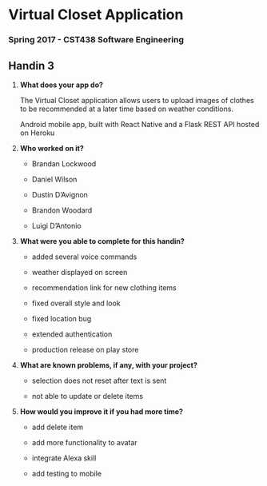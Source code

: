 # Virtual Closet Application
### Spring 2017 - CST438 Software Engineering 

## Handin 3

1. __What does your app do?__

	The Virtual Closet application allows users to upload images of clothes to be recommended at a later time based on weather conditions.


	Android mobile app, built with React Native and a Flask REST API hosted on Heroku


2. __Who worked on it?__

	- Brandan Lockwood

	- Daniel Wilson

	- Dustin D’Avignon

	- Brandon Woodard

	- Luigi D’Antonio

3. __What were you able to complete for this handin?__

	- added several voice commands

	- weather displayed on screen
	
	- recommendation link for new clothing items

	- fixed overall style and look

	- fixed location bug

	- extended authentication
	
	- production release on play store
	

4. __What are known problems, if any, with your project?__

	- selection does not reset after text is sent

	- not able to update or delete items

5. __How would you improve it if you had more time?__

	- add delete item

	- add more functionality to avatar 
	
	- integrate Alexa skill
	
	- add testing to mobile
